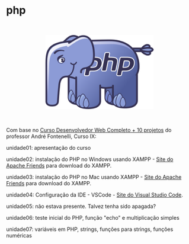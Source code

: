 # php
<br>

<p align="center">
<img src="img/Webysther_20160423_-_Elephpant.svg" height="200">
</p>

<br>

Com base no [Curso Desenvolvedor Web Completo + 10 projetos](https://www.udemy.com/course/curso-desenvolvedor-web-completo/) do professor André Fontenelli, Curso IX:

unidade01: apresentação do curso

unidade02: instalação do PHP no Windows usando XAMPP - [Site do Apache Friends](https://www.apachefriends.org/pt_br/index.html) para download do XAMPP.

unidade03: instalação do PHP no Mac usando XAMPP - [Site do Apache Friends](https://www.apachefriends.org/pt_br/index.html) para download do XAMPP.

unidade04: Configuração da IDE - VSCode - [Site do Visual Studio Code](https://code.visualstudio.com/).

unidade05: não estava presente. Talvez tenha sido apagada?

unidade06: teste inicial do PHP, função "echo" e multiplicação simples

unidade07: variáveis em PHP, strings, funções para strings, funções numéricas